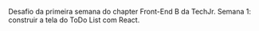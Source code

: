 Desafio da primeira semana do chapter Front-End B da TechJr.
Semana 1: construir a tela do ToDo List com React.